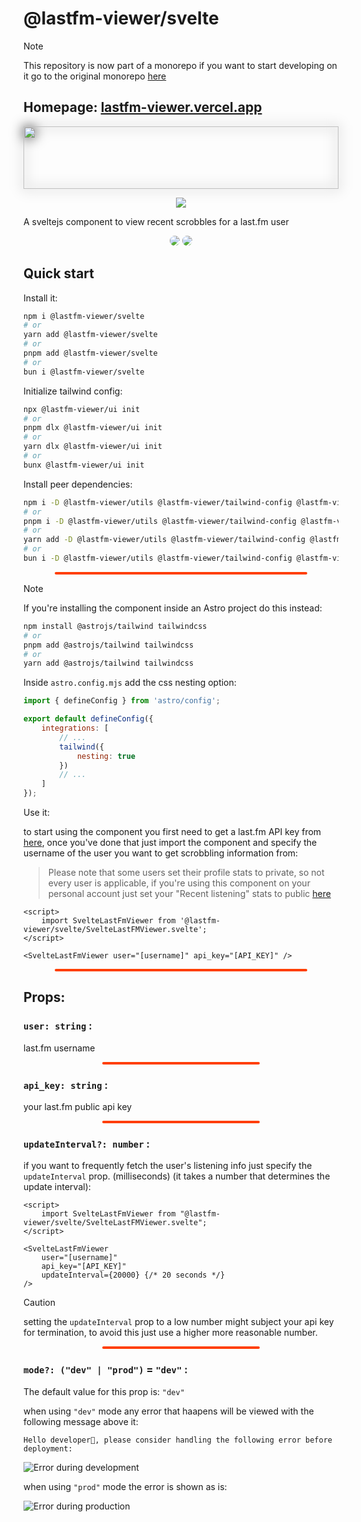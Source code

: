 # @lastfm-viewer/svelte

> [!NOTE]
> This repository is now part of a monorepo if you want to start developing on it go to the original monorepo [here](https://github.com/ZOASR/lastfm-viewer)

## Homepage: [lastfm-viewer.vercel.app](https://lastfm-viewer.vercel.app)

<p align="center" >
  <img  style="filter: drop-shadow(0 0 10px black);" src="./images/lfmv_logo.svg" width="100%" height="100" />
</p>

<p align="center" >

<a href="https://www.npmjs.com/package/@lastfm-viewer/svelte" alt="@lastfm-viewer/svelte(npm)">
<img src="https://img.shields.io/npm/dt/@lastfm-viewer/svelte?style=for-the-badge&logo=npm&logoColor=red&label=@lastfm-viewer/svelte" /></a>
</p>

A sveltejs component to view recent scrobbles for a last.fm user

<p align="center">
  <img src="https://github.com/ZOASR/lastfm-viewer-svelte/blob/main/images/Preview_1.png" style="border-radius: 10px"/>
  <img src="https://github.com/ZOASR/lastfm-viewer-svelte/blob/main/images/Preview_2.png" style="border-radius: 10px"/>
</p>

## Quick start

Install it:

```bash
npm i @lastfm-viewer/svelte
# or
yarn add @lastfm-viewer/svelte
# or
pnpm add @lastfm-viewer/svelte
# or
bun i @lastfm-viewer/svelte
```

Initialize tailwind config:

```bash
npx @lastfm-viewer/ui init
# or
pnpm dlx @lastfm-viewer/ui init
# or
yarn dlx @lastfm-viewer/ui init
# or
bunx @lastfm-viewer/ui init
```

Install peer dependencies:

```bash
npm i -D @lastfm-viewer/utils @lastfm-viewer/tailwind-config @lastfm-viewer/ui @iconify/svelte @fontsource/inter
# or
pnpm i -D @lastfm-viewer/utils @lastfm-viewer/tailwind-config @lastfm-viewer/ui @iconify/svelte @fontsource/inter
# or
yarn add -D @lastfm-viewer/utils @lastfm-viewer/tailwind-config @lastfm-viewer/ui @iconify/svelte @fontsource/inter
# or
bun i -D @lastfm-viewer/utils @lastfm-viewer/tailwind-config @lastfm-viewer/ui @iconify/svelte @fontsource/inter
```

<p align="center">
	<div style="height: 4px; background: #ff3e00; width: 80%; margin: 0 auto; border-radius: 5px"></div>
 </p>

> [!NOTE]
> If you're installing the component inside an Astro project do this instead:

```bash
npm install @astrojs/tailwind tailwindcss
# or
pnpm add @astrojs/tailwind tailwindcss
# or
yarn add @astrojs/tailwind tailwindcss
```

Inside `astro.config.mjs` add the css nesting option:

```js
import { defineConfig } from 'astro/config';

export default defineConfig({
	integrations: [
		// ...
		tailwind({
			nesting: true
		})
		// ...
	]
});
```

Use it:

to start using the component you first need to get a last.fm API key from [here](https://www.last.fm/api), once you've done that just import the component and specify the username of the user you want to get scrobbling information from:

> Please note that some users set their profile stats to private, so not every user is applicable, if you're using this component on your personal account just set your "Recent listening" stats to public [here](https://www.last.fm/settings/privacy)

```svelte
<script>
	import SvelteLastFmViewer from '@lastfm-viewer/svelte/SvelteLastFMViewer.svelte';
</script>

<SvelteLastFmViewer user="[username]" api_key="[API_KEY]" />
```

<p align="center">
	<div style="height: 4px; background: #ff3e00; width: 80%; margin: 0 auto; border-radius: 5px"></div>
 </p>

## Props:

### `user: string` :

last.fm username

<p align="center">
	<div style="height: 4px; background: #ff3e00; width: 50%; margin: 0 auto; border-radius: 5px"></div>
 </p>

### `api_key: string` :

your last.fm public api key

<p align="center">
	<div style="height: 4px; background: #ff3e00; width: 50%; margin: 0 auto; border-radius: 5px"></div>
 </p>

### `updateInterval?: number` :

if you want to frequently fetch the user's listening info just specify the `updateInterval` prop. (milliseconds) (it takes a number that determines the update interval):

```svelte
<script>
	import SvelteLastFmViewer from "@lastfm-viewer/svelte/SvelteLastFMViewer.svelte";
</script>

<SvelteLastFmViewer
	user="[username]"
	api_key="[API_KEY]"
	updateInterval={20000} {/* 20 seconds */}
/>
```

> [!CAUTION]
> setting the `updateInterval` prop to a low number might subject your api key for termination, to avoid this just use a higher more reasonable number.

<p align="center">
	<div style="height: 4px; background: #ff3e00; width: 50%; margin: 0 auto; border-radius: 5px"></div>
 </p>

### `mode?: ("dev" | "prod")` = `"dev"` :

The default value for this prop is: `"dev"`

when using `"dev"` mode any error that haapens will be viewed with the following message above it:

`Hello developer👋, please consider handling the following error before deployment:`

![Error during development](./images/error_dev.png)

when using `"prod"` mode the error is shown as is:

![Error during production](./images/error_prod.png)
